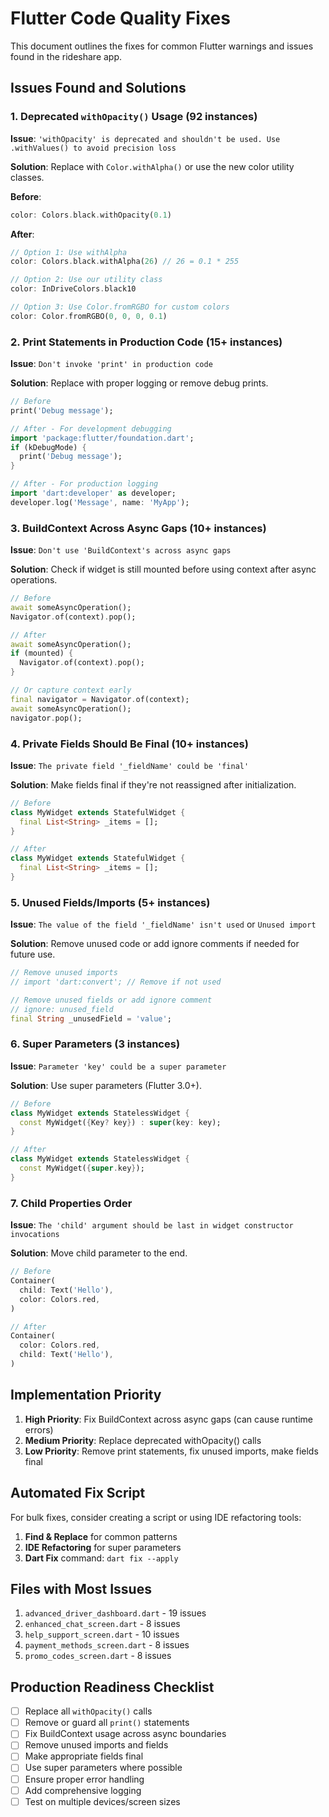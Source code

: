 # Flutter Code Quality Fixes

This document outlines the fixes for common Flutter warnings and issues found in the rideshare app.

## Issues Found and Solutions

### 1. Deprecated `withOpacity()` Usage (92 instances)

**Issue**: `'withOpacity' is deprecated and shouldn't be used. Use .withValues() to avoid precision loss`

**Solution**: Replace with `Color.withAlpha()` or use the new color utility classes.

**Before**:

```dart
color: Colors.black.withOpacity(0.1)
```

**After**:

```dart
// Option 1: Use withAlpha
color: Colors.black.withAlpha(26) // 26 = 0.1 * 255

// Option 2: Use our utility class
color: InDriveColors.black10

// Option 3: Use Color.fromRGBO for custom colors
color: Color.fromRGBO(0, 0, 0, 0.1)
```

### 2. Print Statements in Production Code (15+ instances)

**Issue**: `Don't invoke 'print' in production code`

**Solution**: Replace with proper logging or remove debug prints.

```dart
// Before
print('Debug message');

// After - For development debugging
import 'package:flutter/foundation.dart';
if (kDebugMode) {
  print('Debug message');
}

// After - For production logging
import 'dart:developer' as developer;
developer.log('Message', name: 'MyApp');
```

### 3. BuildContext Across Async Gaps (10+ instances)

**Issue**: `Don't use 'BuildContext's across async gaps`

**Solution**: Check if widget is still mounted before using context after async operations.

```dart
// Before
await someAsyncOperation();
Navigator.of(context).pop();

// After
await someAsyncOperation();
if (mounted) {
  Navigator.of(context).pop();
}

// Or capture context early
final navigator = Navigator.of(context);
await someAsyncOperation();
navigator.pop();
```

### 4. Private Fields Should Be Final (10+ instances)

**Issue**: `The private field '_fieldName' could be 'final'`

**Solution**: Make fields final if they're not reassigned after initialization.

```dart
// Before
class MyWidget extends StatefulWidget {
  final List<String> _items = [];
}

// After
class MyWidget extends StatefulWidget {
  final List<String> _items = [];
}
```

### 5. Unused Fields/Imports (5+ instances)

**Issue**: `The value of the field '_fieldName' isn't used` or `Unused import`

**Solution**: Remove unused code or add ignore comments if needed for future use.

```dart
// Remove unused imports
// import 'dart:convert'; // Remove if not used

// Remove unused fields or add ignore comment
// ignore: unused_field
final String _unusedField = 'value';
```

### 6. Super Parameters (3 instances)

**Issue**: `Parameter 'key' could be a super parameter`

**Solution**: Use super parameters (Flutter 3.0+).

```dart
// Before
class MyWidget extends StatelessWidget {
  const MyWidget({Key? key}) : super(key: key);
}

// After
class MyWidget extends StatelessWidget {
  const MyWidget({super.key});
}
```

### 7. Child Properties Order

**Issue**: `The 'child' argument should be last in widget constructor invocations`

**Solution**: Move child parameter to the end.

```dart
// Before
Container(
  child: Text('Hello'),
  color: Colors.red,
)

// After
Container(
  color: Colors.red,
  child: Text('Hello'),
)
```

## Implementation Priority

1. **High Priority**: Fix BuildContext across async gaps (can cause runtime errors)
2. **Medium Priority**: Replace deprecated withOpacity() calls
3. **Low Priority**: Remove print statements, fix unused imports, make fields final

## Automated Fix Script

For bulk fixes, consider creating a script or using IDE refactoring tools:

1. **Find & Replace** for common patterns
2. **IDE Refactoring** for super parameters
3. **Dart Fix** command: `dart fix --apply`

## Files with Most Issues

1. `advanced_driver_dashboard.dart` - 19 issues
2. `enhanced_chat_screen.dart` - 8 issues
3. `help_support_screen.dart` - 10 issues
4. `payment_methods_screen.dart` - 8 issues
5. `promo_codes_screen.dart` - 8 issues

## Production Readiness Checklist

- [ ] Replace all `withOpacity()` calls
- [ ] Remove or guard all `print()` statements
- [ ] Fix BuildContext usage across async boundaries
- [ ] Remove unused imports and fields
- [ ] Make appropriate fields final
- [ ] Use super parameters where possible
- [ ] Ensure proper error handling
- [ ] Add comprehensive logging
- [ ] Test on multiple devices/screen sizes
